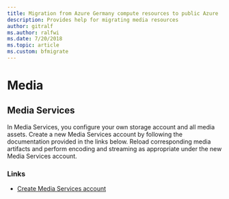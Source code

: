 ```yaml
---
title: Migration from Azure Germany compute resources to public Azure
description: Provides help for migrating media resources
author: gitralf
ms.author: ralfwi 
ms.date: 7/20/2018
ms.topic: article
ms.custom: bfmigrate
---
```


# Media

## Media Services

In Media Services, you configure your own storage account and all media assets. Create a new Media Services account by following the documentation provided in the links below. Reload corresponding media artifacts and perform encoding and streaming as appropriate under the new Media Services account.

### Links

- [Create Media Services account](../media-services/previous/media-services-portal-create-account.md)
